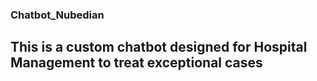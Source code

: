 ### Chatbot_Nubedian

## This is a custom chatbot designed for Hospital Management to treat exceptional cases

